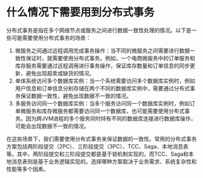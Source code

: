 # 什么情况下需要用到分布式事务

分布式事务是指在多个网络节点或服务之间进行数据一致性处理的情况。以下是一些可能需要使用分布式事务的场景：

1. 微服务之间通过远程调用完成事务操作：当不同的微服务之间需要进行数据一致性保证时，就需要使用分布式事务。例如，一个电商微服务中的订单服务和库存服务需要通过远程调用进行事务操作，保证库存数量和订单信息的同步更新，避免出现超卖或缺货的情况。
2. 单体系统访问多个数据库实例：当一个系统需要访问多个数据库实例时，例如用户信息和订单信息分别存储在两个不同的数据库实例中，需要通过分布式事务保证数据一致性，避免出现数据不一致的情况。
3. 多服务访问同一个数据库实例：当多个服务访问同一个数据库实例时，例如订单微服务和库存微服务都需要访问同一个数据库，也可能需要使用分布式事务。因为跨JVM进程的多个服务同时持有不同的数据库连接进行数据库操作，可能会出现数据不一致的情况。

在这些场景下，我们需要使用分布式事务来保证数据的一致性。常用的分布式事务方案包括两阶段提交（2PC）、三阶段提交（3PC）、TCC、Saga、本地消息表等。其中，两阶段提交和三阶段提交都是基于锁机制实现的，而TCC、Saga和本地消息表则是基于业务逻辑实现的。选择哪种方案取决于业务需求、系统复杂性和性能等多个因素。
